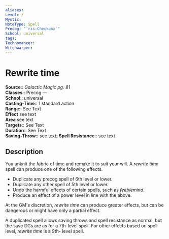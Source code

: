 ```yaml
---
aliases: 
Level: /
Mystic: 
NoteType: Spell
Precog: "`ris:Checkbox`"
School: universal  
tags: 
Technomancer: 
Witchwarper: 
---
```


# Rewrite time

**Source**:: _Galactic Magic pg. 81_  
**Classes**:: Precog —  
**School**:: universal  
**Casting-Time**:: 1 standard action  
**Range**:: See Text  
**Effect** see text  
**Area** see text  
**Targets**:: See Text  
**Duration**:: See Text  
**Saving-Throw**:: see text;
**Spell Resistance**:: see text

## Description

You unknit the fabric of time and remake it to suit your will. A _rewrite time_ spell can produce one of the following effects.

-   Duplicate any precog spell of 6th level or lower.
-   Duplicate any other spell of 5th level or lower.
-   Undo the harmful effects of certain spells, such as _feeblemind_.
-   Produce an effect of a power level in line with the above.

At the GM's discretion, _rewrite time_ can produce greater effects, but can be dangerous or might have only a partial effect.

A duplicated spell allows saving throws and spell resistance as normal, but the save DCs are as for a 7th-level spell. For other effects based on spell level, _rewrite time_ is a 9th- level spell.

